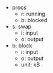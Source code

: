 * procs
    * r: running
    * b: blocked
* s: swap
    * i: input
    * o: output
* b: block
    * i: input
    * o: output
    * unit: kB
